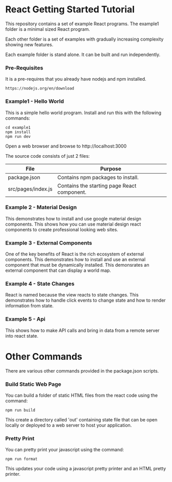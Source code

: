 # React Getting Started Tutorial
This repository contains a set of example React programs.
The example1 folder is a minimal sized React program.

Each other folder is a set of examples with
gradually increasing complexity showing new features.

Each example folder is stand alone. It can be built and run independently. 

### Pre-Requisites
It is a pre-requires that you already have nodejs and npm installed.

    https://nodejs.org/en/download


### Example1 - Hello World
This is a simple hello world program. 
Install and run this with the following commands:

    cd example1
    npm install
    npm run dev
Open a web browser and browse to http://localhost:3000

The source code consists of just 2 files:


|File|Purpose|
|---|---|
|package.json|Contains npm packages to install.|
|src/pages/index.js|Contains the starting page React component.|

### Example 2 - Material Design
This demonstrates how to install and use google material design components.
This shows how you can use material design react components to create professional looking web sites.

### Example 3 - External Components
One of the key benefits of React is the rich ecosystem of external components.
This demonstrates how to install and use an external component that must be dynamically installed.
This demonsrates an external component that can display a world map.

### Example 4 - State Changes
React is named because the view reacts to state changes.
This demonstrates how to handle click events to change state and how to render information from state.

### Example 5 - Api
This shows how to make API calls and bring in data from a remote server into react state.


# Other Commands
There are various other commands provided in the package.json scripts.

### Build Static Web Page
You can build a folder of static HTML files from the react code using the command:

    npm run build

This create a directory called 'out' containing state file that can be open locally
or deployed to a web server to host your application.

### Pretty Print
You can pretty print your javascript using the command:

    npm run format

This updates your code using a javascript pretty printer and an HTML pretty printer.


